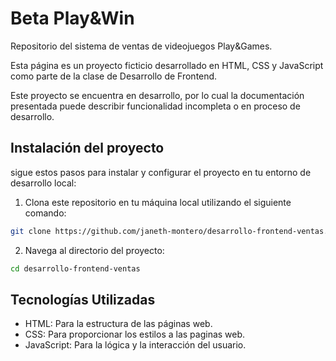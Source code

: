# Beta Play&Win

Repositorio del sistema de ventas de videojuegos Play&Games.

Esta página es un proyecto ficticio desarrollado en HTML, CSS y JavaScript como parte de la clase de Desarrollo de Frontend.

Este proyecto se encuentra en desarrollo, por lo cual la documentación presentada puede describir funcionalidad incompleta o en proceso de desarrollo.


## Instalación del proyecto
sigue estos pasos para instalar y configurar el proyecto en tu entorno de desarrollo local:

1. Clona este repositorio en tu máquina local utilizando el siguiente comando:

```bash
git clone https://github.com/janeth-montero/desarrollo-frontend-ventas.git
```

2. Navega al directorio del proyecto:

```bash
cd desarrollo-frontend-ventas
```


## Tecnologías Utilizadas

- HTML: Para la estructura de las páginas web.
- CSS: Para proporcionar los estilos a las paginas web.
- JavaScript: Para la lógica y la interacción del usuario.